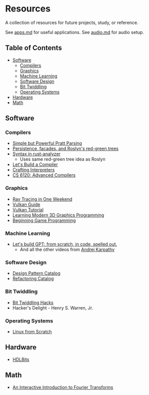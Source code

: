 # Resources
A collection of resources for future projects, study, or reference.

See [apps.md](apps.md) for useful applications. See [audio.md](audio.md) for
audio setup.

## Table of Contents
* [Software](#software)
  * [Compilers](#compilers)
  * [Graphics](#graphics)
  * [Machine Learning](#machine-learning)
  * [Software Design](#software-design)
  * [Bit Twiddling](#bit-twiddling)
  * [Operating Systems](#operating-systems)
* [Hardware](#hardware)
* [Math](#math)

## Software

### Compilers
* [Simple but Powerful Pratt Parsing](https://matklad.github.io/2020/04/13/simple-but-powerful-pratt-parsing.html)
* [Persistence, facades, and Roslyn's red-green trees](https://ericlippert.com/2012/06/08/red-green-trees)
* [Syntax in rust-analyzer](https://github.com/rust-lang/rust-analyzer/blob/master/docs/dev/syntax.md)
  * Uses same red-green tree idea as Roslyn
* [Let's Build a Compiler](https://compilers.iecc.com/crenshaw)
* [Crafting Interpreters](https://craftinginterpreters.com)
* [CS 6120: Advanced Compilers](https://www.cs.cornell.edu/courses/cs6120)

### Graphics
* [Ray Tracing in One Weekend](https://raytracing.github.io)
* [Vulkan Guide](https://vkguide.dev)
* [Vulkan Tutorial](https://vulkan-tutorial.com/Introduction)
* [Learning Modern 3D Graphics Programming](https://paroj.github.io/gltut)
* [Beginning Game Programming](https://lazyfoo.net/tutorials/SDL)

### Machine Learning
* [Let's build GPT: from scratch, in code, spelled out.](https://www.youtube.com/watch?v=kCc8FmEb1nY)
  * And all the other videos from [Andrej Karpathy](https://www.youtube.com/@AndrejKarpathy)

### Software Design
* [Design Pattern Catalog](https://refactoring.guru/design-patterns/catalog)
* [Refactoring Catalog](https://refactoring.guru/refactoring/catalog)

### Bit Twiddling
* [Bit Twiddling Hacks](https://graphics.stanford.edu/~seander/bithacks.html)
* Hacker's Delight - Henry S. Warren, Jr.

### Operating Systems
* [Linux from Scratch](https://www.linuxfromscratch.org)

## Hardware
* [HDLBits](https://hdlbits.01xz.net/wiki/Main_Page)

## Math
* [An Interactive Introduction to Fourier Transforms](https://www.jezzamon.com/fourier)
